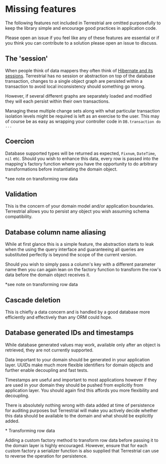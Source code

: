 # Missing features

The following features not included in Terrestrial are omitted purposefully to
keep the library simple and encourage good practices in application code.

Please open an issue if you feel like any of these features are essential or if
you think you can contribute to a solution please open an issue to discuss.

## The 'session'

When people think of data mappers they often think of
[Hibernate and its sessions](http://www.tutorialspoint.com/hibernate/hibernate_sessions.htm).
Terrestrial has no session or abstraction on top of the database transaction,
changes to a single object graph are persisted within a transaction to avoid
local inconsistency should something go wrong.

However, if several different graphs are separately loaded and modified they
will each persist within their own transactions.

Managing these multiple change sets along with what particular transaction
isolation levels might be required is left as an exercise to the user. This may
of course be as easy as wrapping your controller code in
`DB.transaction do ...`

## Coercion

Database supported types will be returned as expected, `Fixnum`, `DateTime`, `nil` etc.
Should you wish to enhance this data, every row is passed into the mapping's
factory function where you have the opportunity to do arbitrary transformations
before instantiating the domain object.

\*see note on transforming row data

## Validation

This is the concern of your domain model and/or application boundaries.
Terrestrial allows you to persist any object you wish assuming schema
compatibility.

## Database column name aliasing

While at first glance this is a simple feature, the abstraction starts to leak
when the using the query interface and guaranteeing all queries are substituted
perfectly is beyond the scope of the current version.

Should you wish to simply pass a column's key with a different parameter name
then you can again lean on the factory function to transform the row's data
before the domain object receives it.

\*see note on transforming row data

## Cascade deletion

This is chiefly a data concern and is handled by a good database more
efficiently and effectively than any ORM could hope.

## Database generated IDs and timestamps

While database generated values may work, available only after an object is
retrieved, they are not currently supported.

Data important to your domain should be generated in your application layer.
UUIDs make much more flexible identifiers for domain objects and further enable
decoupling and fast tests.

Timestamps are useful and important to most applications however if they are
used in your domain they should be pushed from explicitly from application
layer. You should again find this affords you more flexibility and decoupling.

There is absolutely nothing wrong with data added at time of persistence for
auditing purposes but Terrestrial will make you actively decide whether this
data should be available to the domain and what should be explicitly added.

\* Transforming row data

Adding a custom factory method to transform row data before passing it to the
domain layer is highly encouraged. However, ensure that for each custom factory
a serializer function is also supplied that Terrestrial can use to reverse the
operation for persistence.

